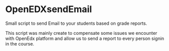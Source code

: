 # OpenEDXsendEmail
Small script to send Email to your students based on grade reports.

This script was mainly create to compensate some issues we encounter with OpenEdx platform and allow us to send a report to every person signin in the course.
